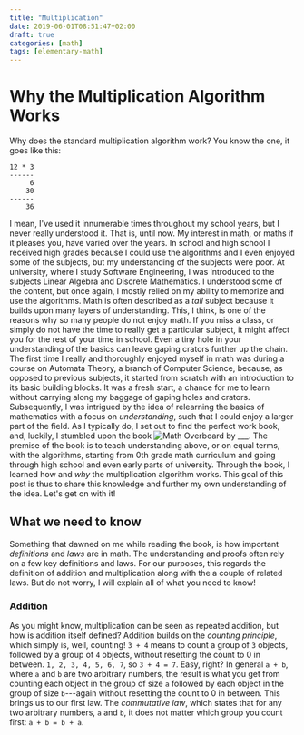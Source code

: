 ```yaml
---
title: "Multiplication"
date: 2019-06-01T08:51:47+02:00
draft: true
categories: [math]
tags: [elementary-math]
---
```


<!-- 

Overview:
Intro
Show multiplication example
What we need to know:
  - Some definitions and laws that build upon each other
  - Addition definition:
      - Counting principle
      - First law: commutative
      - *** + ** = ** + *** => a + b = b + a
  - Multiplication definition
      - Based on addition, and thereby counting
      - a groups of b
      - ***  
        *** = 3 groups of 2, or 2 groups of 3. Commutative law again!
  - Distributive law
      - Multiplication can be done in parts, and then combined
        *****   =   *** + **
        *****   =   *** + **
        2 x (3 + 2) = 2 x 3 + 2 x 2
      - This is the distributive law, and the second last piece of the puzzle!
      - Works for any split:
        ****** = ***** + * = **** + ** = *** + ***
        ****** = ***** + * = **** + ** = *** + ***
      - and from the commutative law, we know that **** + ** = ** + ****
  - Positional number system
      - Last piece: understanding our number system.
      - Roman numerals: 
          - XXV, all X's = 10, All V's = 5.
          - Subtraction rule: write IV instead of IIII. 
            - Still, each letter always represents the same amount.
            - How to write 11 thousand in Roman? MMMMMMMMMMM. Not very efficient.
          - Positional number system: 33, these 3's are not equal!
          - Means: 3 x 10 ^ 1 + 3 x 10 ^ 0. (for any number x, x^0 = 1)
  - Putting it all together:
      - 12 * 3 = ************  = ** + **********
                 ************  = ** + **********
                 ************  = ** + **********
      - We can split this! 3 x (2 + 10) = 3 x 2 + 3 x 10
 -->

# Why the Multiplication Algorithm Works

Why does the standard multiplication algorithm work? You know the one, it goes like this:
```
12 * 3
------
     6
    30
------
    36
```
I mean, I've used it innumerable times throughout my school years, but I never really understood it. That is, until now.
My interest in math, or maths if it pleases you, have varied over the years. In school and high school I received high grades because I could use the algorithms and I even enjoyed some of the subjects, but my understanding of the subjects were poor. At university, where I study Software Engineering, I was introduced to the subjects Linear Algebra and Discrete Mathematics. I understood some of the content, but once again, I mostly relied on my ability to memorize and use the algorithms. Math is often described as a *tall* subject because it builds upon many layers of understanding. This, I think, is one of the reasons why so many people do not enjoy math. If you miss a class, or simply do not have the time to really get a particular subject, it might affect you for the rest of your time in school. Even a tiny hole in your understanding of the basics can leave gaping crators further up the chain.
The first time I really and thoroughly enjoyed myself in math was during a course on Automata Theory, a branch of Computer Science, because, as opposed to previous subjects, it started from scratch with an introduction to its basic building blocks. It was a fresh start, a chance for me to learn without carrying along my baggage of gaping holes and crators.
Subsequently, I was intrigued by the idea of relearning the basics of mathematics with a focus on *understanding*, such that I could enjoy a larger part of the field. As I typically do, I set out to find the perfect work book, and, luckily, I stumbled upon the book ![Math Overboard]() by ___.
The premise of the book is to teach understanding above, or on equal terms, with the algorithms, starting from 0th grade math curriculum and going through high school and even early parts of university.
Through the book, I learned how and *why* the multiplication algorithm works. This goal of this post is thus to share this knowledge and further my own understanding of the idea. Let's get on with it!

## What we need to know
Something that dawned on me while reading the book, is how important *definitions* and *laws* are in math. The understanding and proofs often rely on a few key definitions and laws. For our purposes, this regards the definition of addition and multiplication along with the a couple of related laws. But do not worry, I will explain all of what you need to know!

### Addition
As you might know, multiplication can be seen as repeated addition, but how is addition itself defined?
Addition builds on the *counting principle*, which simply is, well, counting!
`3 + 4` means to count a group of `3` objects, followed by a group of `4` objects, without resetting the count to 0 in between. `1, 2, 3, 4, 5, 6, 7`, so `3 + 4 = 7`. Easy, right? In general `a + b`, where `a` and `b` are two arbitrary numbers, the result is what you get from counting each object in the group of size `a` followed by each object in the group of size `b`---again without resetting the count to 0 in between.
This brings us to our first law. The *commutative law*, which states that for any two arbitrary numbers, `a` and `b`, it does not matter which group you count first: `a + b = b + a`. 